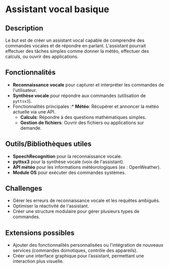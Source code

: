 # Assistant vocal basique

## Description

Le but est de créer un assistant vocal capable de comprendre des commandes vocales et de répondre en parlant. L'assistant pourrait effectuer des tâches simples comme donner la météo, effectuer des calculs, ou ouvrir des applications.

## Fonctionnalités

- **Reconnaissance vocale** pour capturer et interpréter les commandes de l'utilisateur.
- **Synthèse vocale** pour répondre aux commandes (utilisation de `pyttsx3`).
- Fonctionnalités principales :\* **Météo**: Récupérer et annoncer la météo actuelle via une API.
  - **Calculs**: Répondre à des questions mathématiques simples.
  - **Gestion de fichiers**: Ouvrir des fichiers ou applications sur demande.

## Outils/Bibliothèques utiles

- **SpeechRecognition** pour la reconnaissance vocale.
- **pyttsx3** pour la synthèse vocale (voix de l'assistant).
- **API météo** pour les informations météorologiques (ex : OpenWeather).
- **Module OS** pour exécuter des commandes systèmes.

## Challenges

- Gérer les erreurs de reconnaissance vocale et les requêtes ambiguës.
- Optimiser la réactivité de l'assistant.
- Créer une structure modulaire pour gérer plusieurs types de commandes.

## Extensions possibles

- Ajouter des fonctionnalités personnalisées ou l'intégration de nouveaux services (commandes domotiques, contrôle des appareils).
- Créer une interface graphique pour l’assistant, permettant une interaction plus visuelle.
